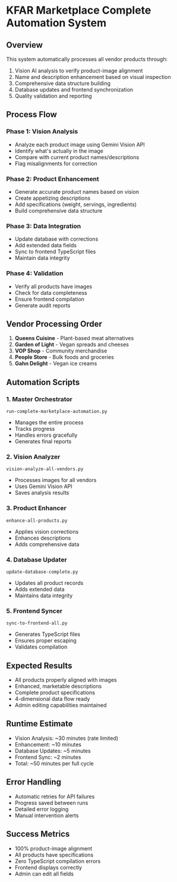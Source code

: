# KFAR Marketplace Complete Automation System

## Overview
This system automatically processes all vendor products through:
1. Vision AI analysis to verify product-image alignment
2. Name and description enhancement based on visual inspection
3. Comprehensive data structure building
4. Database updates and frontend synchronization
5. Quality validation and reporting

## Process Flow

### Phase 1: Vision Analysis
- Analyze each product image using Gemini Vision API
- Identify what's actually in the image
- Compare with current product names/descriptions
- Flag misalignments for correction

### Phase 2: Product Enhancement
- Generate accurate product names based on vision
- Create appetizing descriptions
- Add specifications (weight, servings, ingredients)
- Build comprehensive data structure

### Phase 3: Data Integration
- Update database with corrections
- Add extended data fields
- Sync to frontend TypeScript files
- Maintain data integrity

### Phase 4: Validation
- Verify all products have images
- Check for data completeness
- Ensure frontend compilation
- Generate audit reports

## Vendor Processing Order
1. **Queens Cuisine** - Plant-based meat alternatives
2. **Garden of Light** - Vegan spreads and cheeses
3. **VOP Shop** - Community merchandise
4. **People Store** - Bulk foods and groceries
5. **Gahn Delight** - Vegan ice creams

## Automation Scripts

### 1. Master Orchestrator
`run-complete-marketplace-automation.py`
- Manages the entire process
- Tracks progress
- Handles errors gracefully
- Generates final reports

### 2. Vision Analyzer
`vision-analyze-all-vendors.py`
- Processes images for all vendors
- Uses Gemini Vision API
- Saves analysis results

### 3. Product Enhancer
`enhance-all-products.py`
- Applies vision corrections
- Enhances descriptions
- Adds comprehensive data

### 4. Database Updater
`update-database-complete.py`
- Updates all product records
- Adds extended data
- Maintains data integrity

### 5. Frontend Syncer
`sync-to-frontend-all.py`
- Generates TypeScript files
- Ensures proper escaping
- Validates compilation

## Expected Results
- All products properly aligned with images
- Enhanced, marketable descriptions
- Complete product specifications
- 4-dimensional data flow ready
- Admin editing capabilities maintained

## Runtime Estimate
- Vision Analysis: ~30 minutes (rate limited)
- Enhancement: ~10 minutes
- Database Updates: ~5 minutes
- Frontend Sync: ~2 minutes
- Total: ~50 minutes per full cycle

## Error Handling
- Automatic retries for API failures
- Progress saved between runs
- Detailed error logging
- Manual intervention alerts

## Success Metrics
- 100% product-image alignment
- All products have specifications
- Zero TypeScript compilation errors
- Frontend displays correctly
- Admin can edit all fields